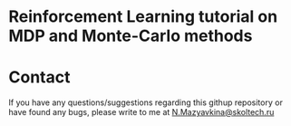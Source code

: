 # Reinforcement Learning tutorial on MDP and Monte-Carlo methods

# Contact 
If you have any questions/suggestions regarding this githup repository or have found any bugs, please write to me at N.Mazyavkina@skoltech.ru 

